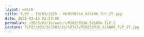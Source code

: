 ```yaml
---
layout: watch
title: TLP2 - 16/03/2025 - M20250316_025806_TLP_2T.jpg
date: 2025-03-16 02:58:06
permalink: /2025/03/16/watch/M20250316_025806_TLP_2
capture: TLP2/2025/202503/20250315/M20250316_025806_TLP_2T.jpg
---
```

